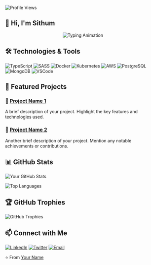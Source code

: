
![Profile Views](https://komarev.com/ghpvc/?username=yourusername&color=ff69b4&style=flat-square)

## 👋 Hi, I'm Sithum

<p align="center">
  <img src="https://readme-typing-svg.herokuapp.com?font=Fira+Code&pause=1000&color=FF69B4&width=435&lines=Welcome+to+my+GitHub+Profile!;I+love+coding+and+building+things.;Let's+create+something+awesome+together!" alt="Typing Animation" />
</p>

## 🛠️ Technologies & Tools

![TypeScript](https://img.shields.io/badge/-TypeScript-3178C6?style=for-the-badge&logo=typescript&logoColor=white)
![SASS](https://img.shields.io/badge/-SASS-CC6699?style=for-the-badge&logo=sass&logoColor=white)
![Docker](https://img.shields.io/badge/-Docker-2496ED?style=for-the-badge&logo=docker&logoColor=white)
![Kubernetes](https://img.shields.io/badge/-Kubernetes-326CE5?style=for-the-badge&logo=kubernetes&logoColor=white)
![AWS](https://img.shields.io/badge/-AWS-232F3E?style=for-the-badge&logo=amazon-aws&logoColor=white)
![PostgreSQL](https://img.shields.io/badge/-PostgreSQL-4169E1?style=for-the-badge&logo=postgresql&logoColor=white)
![MongoDB](https://img.shields.io/badge/-MongoDB-47A248?style=for-the-badge&logo=mongodb&logoColor=white)
![VSCode](https://img.shields.io/badge/-VSCode-007ACC?style=for-the-badge&logo=visual-studio-code&logoColor=white)

## 🌟 Featured Projects

### 🚀 [Project Name 1](https://github.com/yourusername/project1)
A brief description of your project. Highlight the key features and technologies used.

### 🚀 [Project Name 2](https://github.com/yourusername/project2)
Another brief description of your project. Mention any notable achievements or contributions.

## 📊 GitHub Stats

![Your GitHub Stats](https://github-readme-stats.vercel.app/api?username=yourusername&show_icons=true&theme=merko)

![Top Languages](https://github-readme-stats.vercel.app/api/top-langs/?username=yourusername&layout=compact&theme=merko)

## 🏆 GitHub Trophies

![GitHub Trophies](https://github-profile-trophy.vercel.app/?username=yourusername&theme=onedark&no-frame=true&row=1&column=7)

## 📫 Connect with Me

[![LinkedIn](https://img.shields.io/badge/-LinkedIn-0A66C2?style=for-the-badge&logo=linkedin&logoColor=white)](https://linkedin.com/in/yourusername)
[![Twitter](https://img.shields.io/badge/-Twitter-1DA1F2?style=for-the-badge&logo=twitter&logoColor=white)](https://twitter.com/yourusername)
[![Email](https://img.shields.io/badge/-Email-EA4335?style=for-the-badge&logo=gmail&logoColor=white)](mailto:youremail@example.com)

⭐️ From [Your Name](https://github.com/yourusername)
